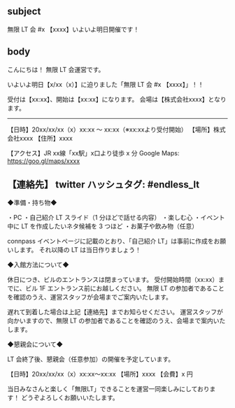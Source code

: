 ## subject

無限 LT 会 #x 【xxxx】いよいよ明日開催です！

## body

こんにちは！ 無限 LT 会運営です。

いよいよ明日【x/xx（x）】に迫りました「無限 LT 会 #x 【xxxx】」！！

受付は【xx:xx】、開始は【xx:xx】になります。
会場は【株式会社xxxx】となります。

----
【日時】20xx/xx/xx（x）xx:xx ～ xx:xx（※xx:xxより受付開始）
【場所】株式会社xxxx
【住所】xxxx

【アクセス】JR xx線「xx駅」x口より徒歩 x 分
          Google Maps: https://goo.gl/maps/xxxx

【連絡先】 twitter ハッシュタグ: #endless_lt
----

◆準備・持ち物◆

・PC
・自己紹介 LT スライド（1 分ほどで話せる内容）
・楽しむ心
・イベント中に LT を作成したいネタ候補を 3 つほど
・お菓子や飲み物（任意）

connpass イベントページに記載のとおり、「自己紹介 LT」は事前に作成をお願いします。
それ以降の LT は当日作りましょう！

◆入館方法について◆

<!-- TODO: 実際の会場に合わせて修正（不要ならこのセクションを削除） -->
休日につき、ビルのエントランスは閉まっています。
受付開始時間（xx:xx）までに、ビル 1F エントランス前にお越しください。
無限 LT の参加者であることを確認のうえ、運営スタッフが会場までご案内いたします。

遅れて到着した場合は上記【連絡先】までお知らせください。
運営スタッフが向かいますので、無限 LT の参加者であることを確認のうえ、会場まで案内いたします。


◆懇親会について◆

<!-- TODO: 懇親会の詳細記入 -->
LT 会終了後、懇親会（任意参加）の開催を予定しています。


【日時】20xx/xx/xx（x）xx:xx〜xx:xx
【場所】xxxx
【会費】x 円


当日みなさんと楽しく「無限LT」できることを運営一同楽しみにしております！
どうぞよろしくお願いいたします。

